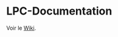 # LPC-Documentation


Voir le [Wiki](https://github.com/LePetitCabanon/LPC-Documentation/wiki/Home).
